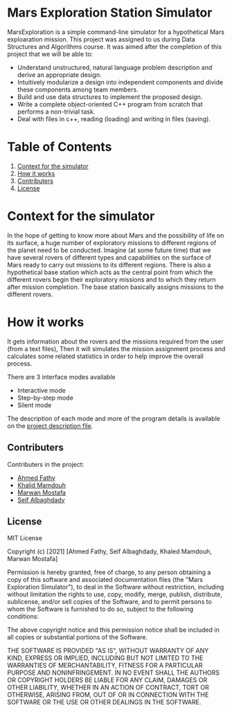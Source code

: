 # Mars Exploration Station Simulator

MarsExploration is a simple command-line simulator for a hypothetical Mars exploaration mission. This project was assigned to us during Data Structures and Algorithms course. It was aimed after the completion of this project that we will be able to:
- Understand unstructured, natural language problem description and derive an appropriate
design.
- Intuitively modularize a design into independent components and divide these components
among team members.
- Build and use data structures to implement the proposed design.
- Write a complete object-oriented C++ program from scratch that performs a non-trivial task.
- Deal with files in c++, reading (loading) and writing in files (saving).

# Table of Contents

1. [Context for the simulator](#Context-for-the-simulator)
2. [How it works](#How-it-works)
3. [Contributers](#Contributers)
4. [License](#License)


# Context for the simulator

In the hope of getting to know more about Mars and the possibility of life on its surface, a
huge number of exploratory missions to different regions of the planet need to be conducted.
Imagine (at some future time) that we have several rovers of different types and capabilities on the
surface of Mars ready to carry out missions to its different regions. There is also a hypothetical
base station which acts as the central point from which the different rovers begin their exploratory
missions and to which they return after mission completion. The base station basically assigns
missions to the different rovers.

# How it works
It gets information about the rovers and the missions required from the user (from a text files), Then it will simulates the mission assignment process and calculates some related statistics in order to help improve the overall process. 

There are 3 interface modes available
  - Interactive mode
  - Step-by-step mode
  - Silent mode

The description of each mode and more of the program details is available on the [project description file](CMPN102-Project-S2021.pdf).


## Contributers
Contributers in the project:
- [Ahmed Fathy](https://github.com/ahmed1234552)
- [Khalid Mamdouh](https://github.com/Khalidmamdou7)
- [Marwan Mostafa](https://github.com/Marwan-9)
- [Seif Albaghdady](https://github.com/seifAlbaghdady)

## License
MIT License

Copyright (c) [2021] [Ahmed Fathy, Seif Albaghdady, Khaled Mamdouh, Marwan Mostafa]

Permission is hereby granted, free of charge, to any person obtaining a copy
of this software and associated documentation files (the "Mars Exploration Simulator"), to deal
in the Software without restriction, including without limitation the rights
to use, copy, modify, merge, publish, distribute, sublicense, and/or sell
copies of the Software, and to permit persons to whom the Software is
furnished to do so, subject to the following conditions:

The above copyright notice and this permission notice shall be included in all
copies or substantial portions of the Software.

THE SOFTWARE IS PROVIDED "AS IS", WITHOUT WARRANTY OF ANY KIND, EXPRESS OR
IMPLIED, INCLUDING BUT NOT LIMITED TO THE WARRANTIES OF MERCHANTABILITY,
FITNESS FOR A PARTICULAR PURPOSE AND NONINFRINGEMENT. IN NO EVENT SHALL THE
AUTHORS OR COPYRIGHT HOLDERS BE LIABLE FOR ANY CLAIM, DAMAGES OR OTHER
LIABILITY, WHETHER IN AN ACTION OF CONTRACT, TORT OR OTHERWISE, ARISING FROM,
OUT OF OR IN CONNECTION WITH THE SOFTWARE OR THE USE OR OTHER DEALINGS IN THE
SOFTWARE.
